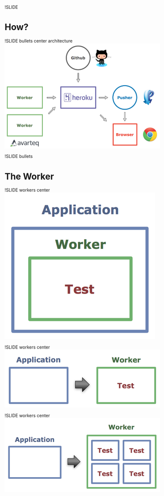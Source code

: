 !SLIDE
# How?

!SLIDE bullets center architecture
![architecture](../images/travis.architecture.png)

!SLIDE bullets
# The Worker

!SLIDE workers center
![worker-1](../images/travis.architecture.worker-1.png)

!SLIDE workers center
![worker-2](../images/travis.architecture.worker-2.png)

!SLIDE workers center
![worker-3](../images/travis.architecture.worker-3.png)
